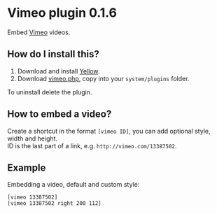 Vimeo plugin 0.1.6
==================
Embed [Vimeo](http://www.vimeo.com) videos.

How do I install this?
----------------------
1. Download and install [Yellow](https://github.com/markseu/yellowcms/).  
2. Download [vimeo.php](vimeo.php?raw=true), copy into your `system/plugins` folder.  

To uninstall delete the plugin.

How to embed a video?
---------------------
Create a shortcut in the format `[vimeo ID]`, you can add optional style, width and height.  
ID is the last part of a link, e.g. `http://vimeo.com/13387502`. 
 
Example
-------
Embedding a video, default and custom style:

    [vimeo 13387502]
    [vimeo 13387502 right 200 112]